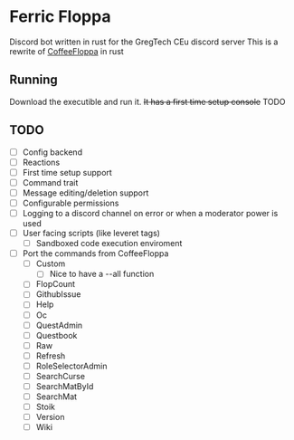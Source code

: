 # Ferric Floppa
Discord bot written in rust for the GregTech CEu discord server
This is a rewrite of [CoffeeFloppa](https://github.com/htmlcsjs/CoffeeFloppa) in rust

## Running
Download the executible and run it. ~~It has a first time setup console~~ TODO

## TODO

- [ ] Config backend
- [ ] Reactions
- [ ] First time setup support
- [ ] Command trait
- [ ] Message editing/deletion support
- [ ] Configurable permissions
- [ ] Logging to a discord channel on error or when a moderator power is used
- [ ] User facing scripts (like leveret tags)
    - [ ] Sandboxed code execution enviroment
- [ ] Port the commands from CoffeeFloppa
    - [ ] Custom
        - [ ] Nice to have a --all function
    - [ ] FlopCount
    - [ ] GithubIssue
    - [ ] Help
    - [ ] Oc
    - [ ] QuestAdmin
    - [ ] Questbook
    - [ ] Raw
    - [ ] Refresh
    - [ ] RoleSelectorAdmin
    - [ ] SearchCurse
    - [ ] SearchMatById
    - [ ] SearchMat
    - [ ] Stoik
    - [ ] Version
    - [ ] Wiki
